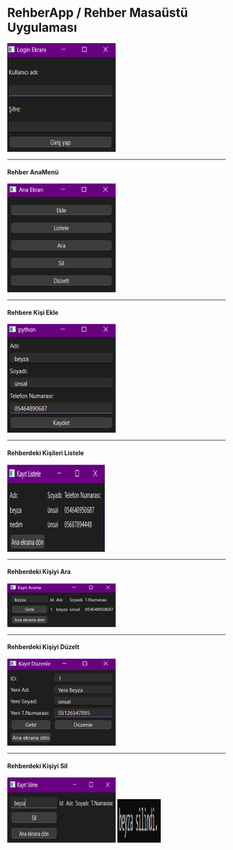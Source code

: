 <h1>RehberApp / Rehber Masaüstü Uygulaması</h1>
<img src="Resimler/loginekranı.png" width="250" height="250" alt="Örnek Resim"/>
<hr /><b><h4>Rehber AnaMenü </h4></b>
<img src="Resimler/anaekran.png" width="250" height="250" alt="Örnek Resim"/>
<hr /><b><h4>Rehbere Kişi Ekle</h4></b>
<img src="Resimler/eklebu.png" width="250" height="250" alt="Örnek Resim"/>
<hr /><b><h4>Rehberdeki Kişileri Listele </h4></b>
<img src="Resimler/listelebu.png" width="225" height="200" alt="Örnek Resim"/>
<hr /><b><h4>Rehberdeki Kişiyi Ara</h4></b>
<img src="Resimler/aramabu.png" width="250" height="100" alt="Örnek Resim"/>
<hr /><b><h4>Rehberdeki Kişiyi Düzelt</h4></b>
<img src="Resimler/duzeltbu.png" width="250" height="200" alt="Örnek Resim"/>
<hr /><b><h4>Rehberdeki Kişiyi Sil</h4></b>
<img src="Resimler/silbu.png" width="250" height="150" alt="Örnek Resim"/>
<img src="Resimler/silindi.png" width="100" height="100" alt="Örnek Resim"/>
